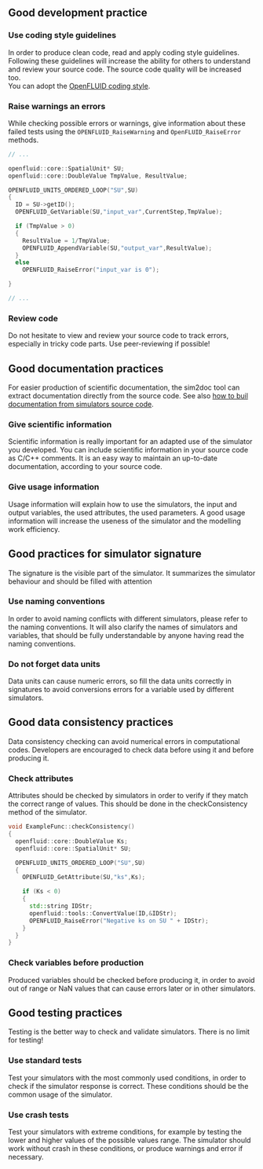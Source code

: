 
## Good development practice

### Use coding style guidelines

In order to produce clean code, read and apply coding style guidelines. Following these guidelines will increase the ability for others to understand and review your source code. The source code quality will be increased too.  
You can adopt the [OpenFLUID coding style](../scidev/codestyle).


### Raise warnings an errors

While checking possible errors or warnings, give information about these failed tests using the `OPENFLUID_RaiseWarning` and `OpenFLUID_RaiseError` methods.

```cpp
// ...

openfluid::core::SpatialUnit* SU;
openfluid::core::DoubleValue TmpValue, ResultValue;

OPENFLUID_UNITS_ORDERED_LOOP("SU",SU)
{  
  ID = SU->getID();
  OPENFLUID_GetVariable(SU,"input_var",CurrentStep,TmpValue);

  if (TmpValue > 0)
  {
    ResultValue = 1/TmpValue;
    OPENFLUID_AppendVariable(SU,"output_var",ResultValue);
  }
  else
    OPENFLUID_RaiseError("input_var is 0");

}

// ...
```

### Review code

Do not hesitate to view and review your source code to track errors, especially in tricky code parts. Use peer-reviewing if possible!

## Good documentation practices

For easier production of scientific documentation, the sim2doc tool can extract documentation directly from the source code. See also [how to buil documentation from simulators source code](../scidev/simdoc).

### Give scientific information

Scientific information is really important for an adapted use of the simulator you developed. You can include scientific information in your source code as C/C++ comments. It is an easy way to maintain an up-to-date documentation, according to your source code.

### Give usage information

Usage information will explain how to use the simulators, the input and output variables, the used attributes, the used parameters. A good usage information will increase the useness of the simulator and the modelling work efficiency.

## Good practices for simulator signature

The signature is the visible part of the simulator. It summarizes the simulator behaviour and should be filled with attention

### Use naming conventions

In order to avoid naming conflicts with different simulators, please refer to the naming conventions. It will also clarify the names of simulators and variables, that should be fully understandable by anyone having read the naming conventions.

### Do not forget data units

Data units can cause numeric errors, so fill the data units correctly in signatures to avoid conversions errors for a variable used by different simulators.

## Good data consistency practices

Data consistency checking can avoid numerical errors in computational codes. Developers are encouraged to check data before using it and before producing it.

### Check attributes

Attributes should be checked by simulators in order to verify if they match the correct range of values. This should be done in the checkConsistency method of the simulator.

```cpp
void ExampleFunc::checkConsistency()
{
  openfluid::core::DoubleValue Ks;
  openfluid::core::SpatialUnit* SU;

  OPENFLUID_UNITS_ORDERED_LOOP("SU",SU)
  {
    OPENFLUID_GetAttribute(SU,"ks",Ks);

    if (Ks < 0)
    {
      std::string IDStr;
      openfluid::tools::ConvertValue(ID,&IDStr);
      OPENFLUID_RaiseError("Negative ks on SU " + IDStr);
    }
  }
}
```

### Check variables before production

Produced variables should be checked before producing it, in order to avoid out of range or NaN values that can cause errors later or in other simulators.

## Good testing practices

Testing is the better way to check and validate simulators. There is no limit for testing!

### Use standard tests

Test your simulators with the most commonly used conditions, in order to check if the simulator response is correct. These conditions should be the common usage of the simulator.

### Use crash tests

Test your simulators with extreme conditions, for example by testing the lower and higher values of the possible values range. The simulator should work without crash in these conditions, or produce warnings and error if necessary.
